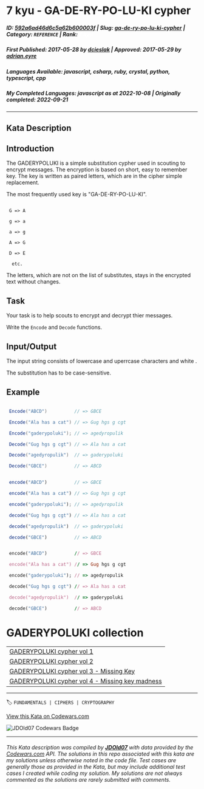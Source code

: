 # 7 kyu - GA-DE-RY-PO-LU-KI cypher

##### **ID**: [592a6ad46d6c5a62b600003f](https://www.codewars.com/kata/592a6ad46d6c5a62b600003f) | **Slug**: [ga-de-ry-po-lu-ki-cypher](https://www.codewars.com/kata/592a6ad46d6c5a62b600003f) | **Category**: `REFERENCE` | **Rank**: <span style="color:white">7 kyu</span>

##### **First Published**: 2017-05-28 ***by*** [dcieslak](https://www.codewars.com/users/dcieslak) | **Approved**: 2017-05-29 ***by*** [adrian.eyre](https://www.codewars.com/users/adrian.eyre)

##### **Languages Available**: javascript, csharp, ruby, crystal, python, typescript, cpp

##### **My Completed Languages**: javascript ***as at*** 2022-10-08 | **Originally completed**: 2022-09-21

---

## Kata Description


<h2> Introduction </h2>



The GADERYPOLUKI is a simple substitution cypher used in scouting to encrypt messages. The encryption is based on short, easy to remember key. The key is written as paired letters, which are in the cipher simple replacement.



The most frequently used key is "GA-DE-RY-PO-LU-KI".



```

 G => A

 g => a

 a => g

 A => G

 D => E

  etc.

```



The letters, which are not on the list of substitutes, stays in the encrypted text without changes.



<h2>Task</h2>



Your task is to help scouts to encrypt and decrypt thier messages.

Write the `Encode` and `Decode` functions.



<h2>Input/Output</h2>



The input string consists of lowercase and uperrcase characters and white .

The substitution has to be case-sensitive. 



<h2>Example</h2>



```csharp

 Encode("ABCD")          // => GBCE 

 Encode("Ala has a cat") // => Gug hgs g cgt 

 Encode("gaderypoluki"); // => agedyropulik

 Decode("Gug hgs g cgt") // => Ala has a cat 

 Decode("agedyropulik")  // => gaderypoluki

 Decode("GBCE")          // => ABCD

 ```

```javascript

 encode("ABCD")          // => GBCE 

 encode("Ala has a cat") // => Gug hgs g cgt 

 encode("gaderypoluki"); // => agedyropulik

 decode("Gug hgs g cgt") // => Ala has a cat 

 decode("agedyropulik")  // => gaderypoluki

 decode("GBCE")          // => ABCD

 ```

```ruby

 encode("ABCD")          // => GBCE 

 encode("Ala has a cat") // => Gug hgs g cgt 

 encode("gaderypoluki"); // => agedyropulik

 decode("Gug hgs g cgt") // => Ala has a cat 

 decode("agedyropulik")  // => gaderypoluki

 decode("GBCE")          // => ABCD

 ```



# GADERYPOLUKI collection



<table border="0" cellpadding="0" cellspacing="0">

<tr>

<td ><a href="https://www.codewars.com/kata/592a6ad46d6c5a62b600003f" target="_blank">GADERYPOLUKI cypher vol 1</a></td>

</tr>

<tr>

<td ><a href="https://www.codewars.com/kata/592b7b16281da94068000107" target="_blank">GADERYPOLUKI cypher vol 2</a></td>

</tr>

<tr>

<td ><a href="https://www.codewars.com/kata/592bdf59912f2209710000e9" target="_blank">GADERYPOLUKI cypher vol 3 - Missing Key</a></td>

</tr>

<tr>

<td ><a href="https://www.codewars.com/kata/592ceef6af58a64c7f00003c" target="_blank">GADERYPOLUKI cypher vol 4 - Missing key madness</a></td>

</tr>

</table>

      

---


🏷 `FUNDAMENTALS | CIPHERS | CRYPTOGRAPHY`


[View this Kata on Codewars.com](https://www.codewars.com/kata/592a6ad46d6c5a62b600003f)

![](https://www.codewars.com/users/jdold07/badges/large "JDOld07 Codewars Badge")

---

###### *This Kata description was compiled by [**JDOld07**](https://tpstech.dev) with data provided by the [Codewars.com](https://www.codewars.com) API.  The solutions in this repo associated with this kata are my solutions unless otherwise noted in the code file.  Test cases are generally those as provided in the Kata, but may include additional test cases I created while coding my solution.  My solutions are not always commented as the solutions are rarely submitted with comments.*
